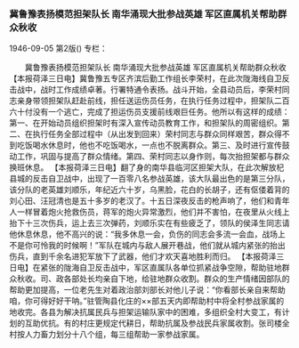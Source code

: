 ### 冀鲁豫表扬模范担架队长  南华涌现大批参战英雄  军区直属机关帮助群众秋收

1946-09-05
第2版()
专栏：

　　冀鲁豫表扬模范担架队长
    南华涌现大批参战英雄
    军区直属机关帮助群众秋收
    【本报荷泽三日电】冀鲁豫五专区齐滨后勤工作组长李荣村，在此次陇海线自卫反击战中，战时工作成绩卓著。行署特通令表扬。战斗开始，全县动员后，李荣村同志亲身带领担架队赶赴前线，担任送运伤员任务，在执行任务过程中，担架队二百六十付没有一个逃亡，完成了担运伤员支援前线艰巨任务。他所以有这样的成绩：第一、在开始动员组织担架时有深入宣传动员教育工作，和担架队的周密组织。第二、在执行任务全部过程中（从出发到回来）荣村同志与群众同样艰苦，群众得不到吃饭喝水休息时，他也不吃饭喝水，一点也不脱离群众。第三、及时进行宣传鼓动工作，巩固与提高了群众情绪。第四、荣村同志以身作则，每次抬担架都与群众换班休息。
    【本报荷泽三日电】翻了身的南华县临河区担架大队，在此次解放杞县城的反击自卫战中，出现了一百零八名参战英雄，该大队最出色的是第三分队，该分队的老英雄刘顺乐，年纪近六十岁，乌黑脸，花白的长胡子，还有伛偻着背的刘心田、汪冠清也是五十多岁的老汉了。十五日深夜反击的枪声响了，他们和青年人一样冒着炮火抢救伤员，蒋军的炮火异常激烈，他们并不害怕，在夜里从火线上抬下十三次伤兵，运上去三次弹药，刘顺乐实在有些疲乏了，领队的侯泽生同志请他休息休息，他不高兴的说：“我多休息一会，负伤的同志会多流一会血，战场上不是你可怜我的时候啊！”军队在城内与敌人展开巷战，他们就从城内紧张的抬出伤兵，直到千余名进犯军放下了武器，他们才欢天喜地胜利而归。
    【本报荷泽三日电】在紧张的陇海自卫反击战中，军区直属队各单位抓紧战争空隙，帮助驻地群众秋收。司、政各部处长均亲自下地，给驻地群众收割。群众的生产情绪因部队的帮助更加提高，一位老先生对着政治部刘部长对他儿子说：“你看部长亲自来帮助咱，你可得好好干呐。”驻管陶县化庄的××部五天内即帮助村中将全村参战家属的地收完。各县为解决抗属民兵与担架运输队家中的困难，多组织全村大变工，有计划的互助优抗。有的村庄更规定代耕日，帮助抗属及参战民兵家属收割。张司楼全村按人力畜力划分十八个组，每三组帮助一家参战家属。
